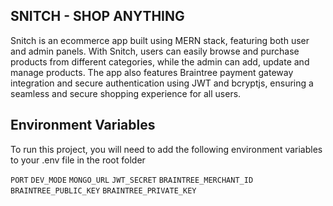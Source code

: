 
## SNITCH - SHOP ANYTHING

Snitch is an ecommerce app built using MERN stack, featuring both user and admin panels. With Snitch, users can easily browse and purchase products from different categories, while the admin can add, update and manage products. The app also features Braintree payment gateway integration and secure authentication using JWT and bcryptjs, ensuring a seamless and secure shopping experience for all users.

## Environment Variables

To run this project, you will need to add the following environment variables to your .env file in the root folder

`PORT` 
`DEV_MODE`
`MONGO_URL`
`JWT_SECRET`
`BRAINTREE_MERCHANT_ID`
`BRAINTREE_PUBLIC_KEY` 
`BRAINTREE_PRIVATE_KEY` 
